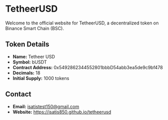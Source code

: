 # TetheerUSD

Welcome to the official website for TetheerUSD, a decentralized token on Binance Smart Chain (BSC).

## Token Details
- **Name:** Tetheer USD
- **Symbol:** bUSDT
- **Contract Address:** 0x5492862344552801bbbD54abb3ea5de9c9bf478
- **Decimals:** 18
- **Initial Supply:** 1000 tokens

## Contact
- **Email:** isatistest150@gmail.com
- **Website:** https://isatis850.github.io/tetheerusd
